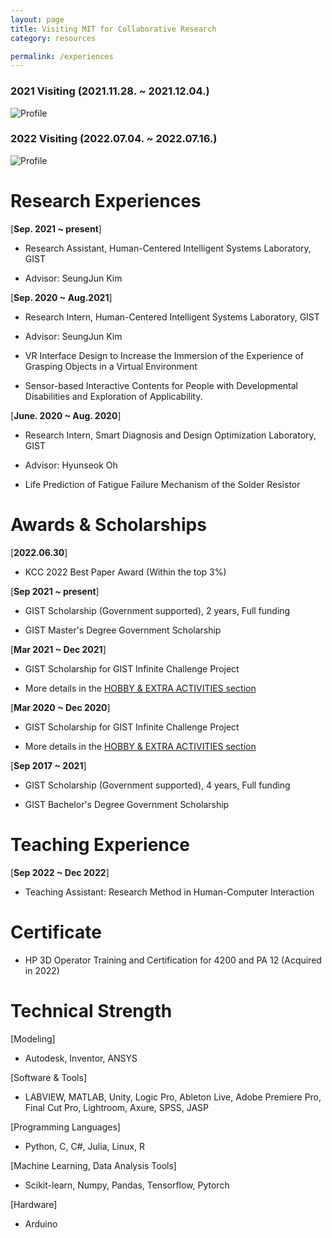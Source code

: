 ```yaml
---
layout: page
title: Visiting MIT for Collaborative Research
category: resources

permalink: /experiences
---
```


### 2021 Visiting (2021.11.28. ~ 2021.12.04.)
![Profile](/assets/img/2021MIT.png)

### 2022 Visiting (2022.07.04. ~ 2022.07.16.)
![Profile](/assets/img/2022MIT.png)

# Research Experiences

[**Sep. 2021 ~ present**]           

  * Research Assistant, Human-Centered Intelligent Systems Laboratory, GIST

  * Advisor: SeungJun Kim


[**Sep. 2020 ~ Aug.2021**]        

  * Research Intern, Human-Centered Intelligent Systems Laboratory, GIST

  * Advisor: SeungJun Kim

  * VR Interface Design to Increase the Immersion of the Experience of Grasping Objects in a Virtual Environment
  * Sensor-based Interactive Contents for People with Developmental Disabilities and Exploration of Applicability.


[**June. 2020 ~ Aug. 2020**]     

  * Research Intern, Smart Diagnosis and Design Optimization Laboratory, GIST

  * Advisor: Hyunseok Oh

  * Life Prediction of Fatigue Failure Mechanism of the Solder Resistor 


# Awards & Scholarships

[**2022.06.30**]   

  * KCC 2022 Best Paper Award (Within the top 3%)

[**Sep 2021 ~ present**]      

  * GIST Scholarship (Government supported), 2 years, Full funding

  * GIST Master's Degree Government Scholarship


[**Mar 2021 ~ Dec 2021**]     

  * GIST Scholarship for GIST Infinite Challenge Project

  * More details in the [HOBBY & EXTRA ACTIVITIES section](https://dailyminiii.github.io/hobby)


[**Mar 2020 ~ Dec 2020**]     

  * GIST Scholarship for GIST Infinite Challenge Project

  * More details in the [HOBBY & EXTRA ACTIVITIES section](https://dailyminiii.github.io/hobby)


[**Sep 2017 ~ 2021**]              

  * GIST Scholarship (Government supported), 4 years, Full funding

  * GIST Bachelor's Degree Government Scholarship


# Teaching Experience

[**Sep  2022 ~ Dec 2022**]    

  * Teaching Assistant: Research Method in Human-Computer Interaction


# Certificate

  * HP 3D Operator Training and Certification for 4200 and PA 12 (Acquired in 2022)

# Technical Strength

[Modeling]
* Autodesk, Inventor,
ANSYS

[Software & Tools]
* LABVIEW,
MATLAB,
Unity,
Logic Pro,
Ableton Live,
Adobe Premiere Pro,
Final Cut Pro,
Lightroom,
Axure,
SPSS, JASP

[Programming Languages]
* Python,
C, C#, Julia,
Linux,
R

[Machine Learning, Data Analysis Tools]
* Scikit-learn, Numpy, Pandas,
Tensorflow,
Pytorch

[Hardware]
* Arduino

